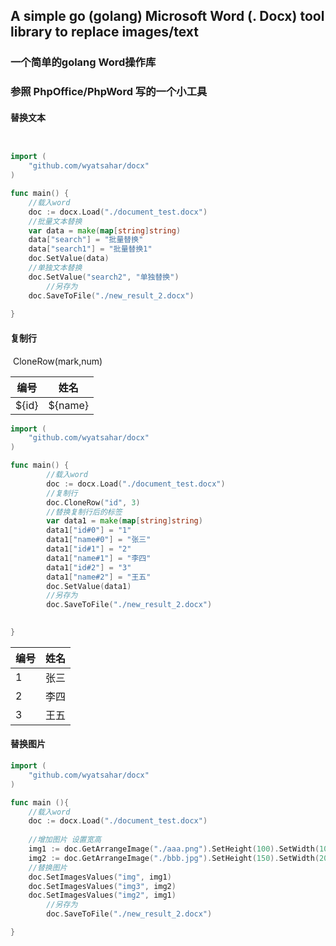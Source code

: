 

## A simple go (golang) Microsoft Word (. Docx) tool library to replace images/text

### 一个简单的golang Word操作库
### 参照 PhpOffice/PhpWord 写的一个小工具


#### 替换文本

```go


import (
	"github.com/wyatsahar/docx"
)

func main() {
	//载入word
	doc := docx.Load("./document_test.docx")
	//批量文本替换
	var data = make(map[string]string)
	data["search"] = "批量替换"
	data["search1"] = "批量替换1"
	doc.SetValue(data)
	//单独文本替换
	doc.SetValue("search2", "单独替换")
        //另存为
	doc.SaveToFile("./new_result_2.docx")
	
}

```

#### 复制行

​	CloneRow(mark,num)


| 编号 | 姓名 |
| - | - |
| ${id} | ${name} |

```go
import (
	"github.com/wyatsahar/docx"
)

func main() {
        //载入word
        doc := docx.Load("./document_test.docx")
        //复制行
        doc.CloneRow("id", 3)
        //替换复制行后的标签
        var data1 = make(map[string]string)
        data1["id#0"] = "1"
        data1["name#0"] = "张三"
        data1["id#1"] = "2"
        data1["name#1"] = "李四"
        data1["id#2"] = "3"
        data1["name#2"] = "王五"
        doc.SetValue(data1)
        //另存为
        doc.SaveToFile("./new_result_2.docx")

	
}
```


| 编号 | 姓名 |
| - | - |
| 1 | 张三 |
| 2 | 李四 |
| 3 | 王五 |



#### 替换图片

```go
import (
	"github.com/wyatsahar/docx"
)

func main (){
    //载入word
	doc := docx.Load("./document_test.docx")
    
    //增加图片 设置宽高
	img1 := doc.GetArrangeImage("./aaa.png").SetHeight(100).SetWidth(100)
	img2 := doc.GetArrangeImage("./bbb.jpg").SetHeight(150).SetWidth(200)
	//替换图片
	doc.SetImagesValues("img", img1)
	doc.SetImagesValues("img3", img2)
	doc.SetImagesValues("img2", img1)
        //另存为
        doc.SaveToFile("./new_result_2.docx")

}
```

